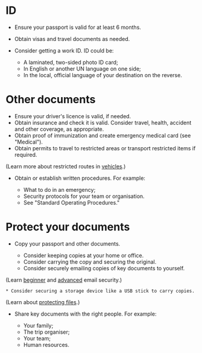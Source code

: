[Title]: # (Key Documents)
[Order]: # (2)

# ID

*   Ensure your passport is valid for at least 6 months.
*	Obtain visas and travel documents as needed. 
*   Consider getting a work ID. ID could be:

	* A laminated, two-sided photo ID card;
    * In English or another UN language on one side; 
    * In the local, official language of your destination on the reverse.
  
# Other documents

*	Ensure your driver's licence is valid, if needed. 
*   Obtain insurance and check it is valid. Consider travel, health, accident and other coverage, as appropriate. 
*	Obtain proof of immunization and create emergency medical card (see "Medical").
*	Obtain permits to travel to restricted areas or transport restricted items if required.

(Learn more about restricted routes in [vehicles](umbrella://lesson/vehicles).)

*   Obtain or establish written procedures. For example: 

	* What to do in an emergency;
    * Security protocols for your team or organisation. 
    * See "Standard Operating Procedures."

# Protect your documents

*	Copy your passport and other documents.

	* Consider keeping copies at your home or office. 
    * Consider carrying the copy and securing the original. 
    * Consider securely emailing copies of key documents to yourself.
        
(Learn [beginner](umbrella://lesson/email/0) and [advanced](umbrella://lesson/email/1) email security.)

   	* Consider securing a storage device like a USB stick to carry copies. 

(Learn about [protecting files](umbrella://lesson/protecting-files).)  

*   Share key documents with the right people. For example: 

	* Your family;
    * The trip organiser;
    * Your team; 
    * Human resources.
